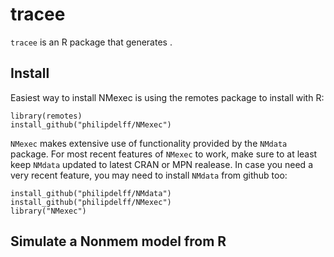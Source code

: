 # tracee
`tracee` is an R package that generates .

## Install
Easiest way to install NMexec is using the remotes package to install with R:

    library(remotes)
    install_github("philipdelff/NMexec")

`NMexec` makes extensive use of functionality provided by the `NMdata`
package. For most recent features of `NMexec` to work, make sure to at
least keep `NMdata` updated to latest CRAN or MPN realease. In case
you need a very recent feature, you may need to install `NMdata` from
github too:

    install_github("philipdelff/NMdata")
    install_github("philipdelff/NMexec")
    library("NMexec")

## Simulate a Nonmem model from R

